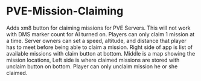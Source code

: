 # PVE-Mission-Claiming
Adds xm8 button for claiming missions for PVE Servers. This will not work with DMS marker count for AI turned on. Players can only claim 1 mission at a time. Server owners can set a speed, altitude, and distance that player has to meet before being able to claim a mission. Right side of app is list of available missions with claim button at bottom. Middle is a map showing the mission locations, Left side is where claimed missions are stored with unclaim button on bottom. Player can only unclaim mission he or she claimed. 
